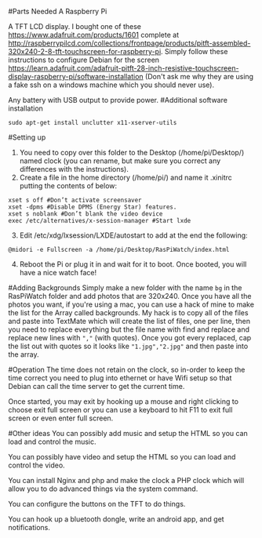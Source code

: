 #Parts Needed
A Raspberry Pi

A TFT LCD display. I bought one of these https://www.adafruit.com/products/1601 complete at http://raspberrypilcd.com/collections/frontpage/products/pitft-assembled-320x240-2-8-tft-touchscreen-for-raspberry-pi. Simply follow these instructions to configure Debian for the screen https://learn.adafruit.com/adafruit-pitft-28-inch-resistive-touchscreen-display-raspberry-pi/software-installation (Don't ask me why they are using a fake ssh on a windows machine which you should never use).

Any battery with USB output to provide power.
#Additional software installation
```
sudo apt-get install unclutter x11-xserver-utils
```
#Setting up
1. You need to copy over this folder to the Desktop (/home/pi/Desktop/) named clock (you can rename, but make sure you correct any differences with the instructions).
2. Create a file in the home directory (/home/pi/) and name it .xinitrc putting the contents of below:
```
xset s off #Don’t activate screensaver
xset -dpms #Disable DPMS (Energy Star) features.
xset s noblank #Don’t blank the video device
exec /etc/alternatives/x-session-manager #Start lxde
```
3. Edit /etc/xdg/lxsession/LXDE/autostart to add at the end the following:
```
@midori -e Fullscreen -a /home/pi/Desktop/RasPiWatch/index.html
```
4. Reboot the Pi or plug it in and wait for it to boot. Once booted, you will have a nice watch face!

#Adding Backgrounds
Simply make a new folder with the name ```bg``` in the RasPiWatch folder and add photos that are 320x240. Once you have all the photos you want, if you're using a mac, you can use a hack of mine to make the list for the Array called backgrounds. My hack is to copy all of the files and paste into TextMate which will create the list of files, one per line, then you need to replace everything but the file name with find and replace and replace new lines with ```","``` (with quotes). Once you got every replaced, cap the list out with quotes so it looks like ```"1.jpg","2.jpg"``` and then paste into the array.

#Operation
The time does not retain on the clock, so in-order to keep the time correct you need to plug into ethernet or have Wifi setup so that Debian can call the time server to get the current time.

Once started, you may exit by hooking up a mouse and right clicking to choose exit full screen or you can use a keyboard to hit F11 to exit full screen or even enter full screen.

#Other ideas
You can possibly add music and setup the HTML so you can load and control the music.

You can possibly have video and setup the HTML so you can load and control the video.

You can install Nginx and php and make the clock a PHP clock which will allow you to do advanced things via the system command.

You can configure the buttons on the TFT to do things.

You can hook up a bluetooth dongle, write an android app, and get notifications.